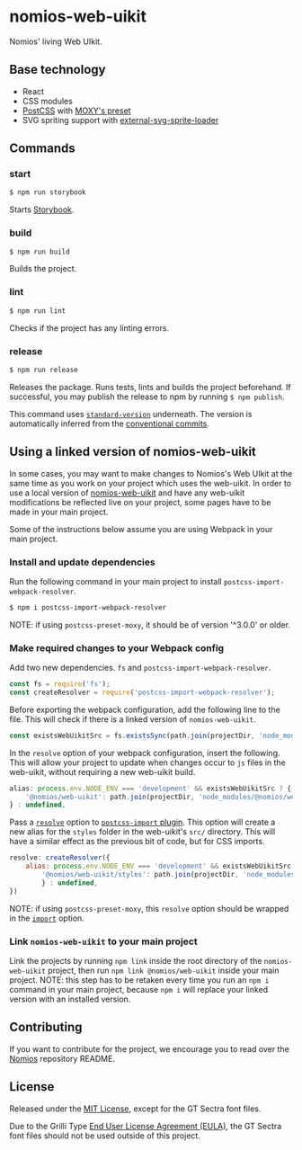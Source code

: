 # nomios-web-uikit

Nomios' living Web UIkit.


## Base technology

- React
- CSS modules
- [PostCSS](https://github.com/postcss/postcss) with [MOXY's preset](https://github.com/moxystudio/postcss-preset-moxy)
- SVG spriting support with [external-svg-sprite-loader](https://github.com/karify/external-svg-sprite-loader)


## Commands

### start

```sh
$ npm run storybook
```

Starts [Storybook](https://storybook.js.org/).

### build

```sh
$ npm run build
```

Builds the project.

### lint

```sh
$ npm run lint
```

Checks if the project has any linting errors.

### release

```sh
$ npm run release
```

Releases the package. Runs tests, lints and builds the project beforehand. If successful, you may publish the release to npm by running `$ npm publish`.

This command uses [`standard-version`](https://github.com/conventional-changelog/standard-version) underneath. The version is automatically inferred from the [conventional commits](https://conventionalcommits.org/).


## Using a linked version of nomios-web-uikit

In some cases, you may want to make changes to Nomios's Web UIkit at the same time as you work on your project which uses the web-uikit. In order to use a local version of [nomios-web-uikit](https://github.com/ipfs-shipyard/nomios-web-uikit) and have any web-uikit modifications be reflected live on your project, some pages have to be made in your main project.

Some of the instructions below assume you are using Webpack in your main project.

### Install and update dependencies

Run the following command in your main project to install `postcss-import-webpack-resolver`.

```sh
$ npm i postcss-import-webpack-resolver
```

NOTE: if using `postcss-preset-moxy`, it should be of version '^3.0.0' or older.

### Make required changes to your Webpack config

Add two new dependencies. `fs` and `postcss-import-webpack-resolver`.

```js
const fs = require('fs');
const createResolver = require('postcss-import-webpack-resolver');
```

Before exporting the webpack configuration, add the following line to the file. This will check if there is a linked version of `nomios-web-uikit`.

```js
const existsWebUikitSrc = fs.existsSync(path.join(projectDir, 'node_modules/@nomios/web-uikit/src'));
```

In the `resolve` option of your webpack configuration, insert the following. This will allow your project to update when changes occur to `js` files in the web-uikit, without requiring a new web-uikit build.

```js
alias: process.env.NODE_ENV === 'development' && existsWebUikitSrc ? {
    '@nomios/web-uikit': path.join(projectDir, 'node_modules/@nomios/web-uikit/src'),
} : undefined,
```

Pass a [`resolve`](https://github.com/postcss/postcss-import#resolve) option to [`postcss-import` plugin](https://github.com/postcss/postcss-import). This option will create a new alias for the `styles` folder in the web-uikit's `src/` directory. This will have a similar effect as the previous bit of code, but for CSS imports.

```js
resolve: createResolver({
    alias: process.env.NODE_ENV === 'development' && existsWebUikitSrc ? {
        '@nomios/web-uikit/styles': path.join(projectDir, 'node_modules/@nomios/web-uikit/src/styles'),
        } : undefined,
})
```

NOTE: if using `postcss-preset-moxy`, this `resolve` option should be wrapped in the [`import`](https://github.com/moxystudio/postcss-preset-moxy#usage) option.


### Link `nomios-web-uikit` to your main project

Link the projects by running `npm link` inside the root directory of the `nomios-web-uikit` project, then run `npm link @nomios/web-uikit` inside your main project. NOTE: this step has to be retaken every time you run an `npm i` command in your main project, because `npm i` will replace your linked version with an installed version.


## Contributing

If you want to contribute for the project, we encourage you to read over the [Nomios](https://github.com/ipfs-shipyard/pm-idm) repository README.


## License

Released under the [MIT License](http://www.opensource.org/licenses/mit-license.php), except for the GT Sectra font files.

Due to the Grilli Type [End User License Agreement (EULA)](https://grillitype.com/api/v1/download/eula_web/Grilli-Type-Web-EULA-1_7.pdf), the GT Sectra font files should not be used outside of this project.
